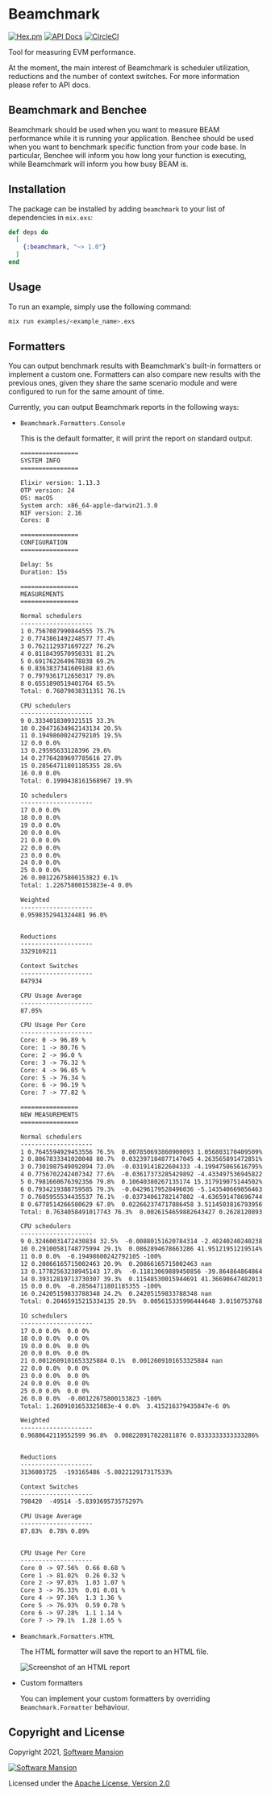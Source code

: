 # Beamchmark
[![Hex.pm](https://img.shields.io/hexpm/v/beamchmark.svg)](https://hex.pm/packages/beamchmark)
[![API Docs](https://img.shields.io/badge/api-docs-yellow.svg?style=flat)](https://hexdocs.pm/beamchmark)
[![CircleCI](https://circleci.com/gh/membraneframework/beamchmark.svg?style=svg)](https://circleci.com/gh/membraneframework/beamchmark)

Tool for measuring EVM performance.

At the moment, the main interest of Beamchmark is scheduler utilization, reductions and the number of context switches.
For more information please refer to API docs.

## Beamchmark and Benchee
Beamchmark should be used when you want to measure BEAM performance while it is running your application.
Benchee should be used when you want to benchmark specific function from your code base.
In particular, Benchee will inform you how long your function is executing, while Beamchmark will inform you
how busy BEAM is.

## Installation
The package can be installed by adding `beamchmark` to your list of dependencies in `mix.exs`:

```elixir
def deps do
  [
    {:beamchmark, "~> 1.0"}
  ]
end
```

## Usage
To run an example, simply use the following command: 

```bash
mix run examples/<example_name>.exs
```

## Formatters
You can output benchmark results with Beamchmark's built-in formatters or implement a custom one.
Formatters can also compare new results with the previous ones, given they share the same scenario module and 
were configured to run for the same amount of time.

Currently, you can output Beamchmark reports in the following ways:
* `Beamchmark.Formatters.Console`

  This is the default formatter, it will print the report on standard output.

  ```txt
  ================
  SYSTEM INFO
  ================

  Elixir version: 1.13.3
  OTP version: 24
  OS: macOS
  System arch: x86_64-apple-darwin21.3.0
  NIF version: 2.16
  Cores: 8

  ================
  CONFIGURATION
  ================

  Delay: 5s
  Duration: 15s

  ================
  MEASUREMENTS
  ================

  Normal schedulers
  --------------------
  1 0.7567087990844555 75.7%
  2 0.7743861492248577 77.4%
  3 0.7621129371697227 76.2%
  4 0.8118439570950331 81.2%
  5 0.6917622649678838 69.2%
  6 0.8363837341609188 83.6%
  7 0.7979361712650317 79.8%
  8 0.6551890519401764 65.5%
  Total: 0.76079038311351 76.1%

  CPU schedulers
  --------------------
  9 0.3334018309321515 33.3%
  10 0.20471634962143134 20.5%
  11 0.19498600242792105 19.5%
  12 0.0 0.0%
  13 0.29595633128396 29.6%
  14 0.27764289697785616 27.8%
  15 0.28564711801185355 28.6%
  16 0.0 0.0%
  Total: 0.1990438161568967 19.9%

  IO schedulers
  --------------------
  17 0.0 0.0%
  18 0.0 0.0%
  19 0.0 0.0%
  20 0.0 0.0%
  21 0.0 0.0%
  22 0.0 0.0%
  23 0.0 0.0%
  24 0.0 0.0%
  25 0.0 0.0%
  26 0.00122675800153823 0.1%
  Total: 1.22675800153823e-4 0.0%

  Weighted
  --------------------
  0.9598352941324481 96.0%


  Reductions
  --------------------
  3329169211

  Context Switches
  --------------------
  847934

  CPU Usage Average
  --------------------
  87.05%

  CPU Usage Per Core
  --------------------
  Core: 0 -> 96.89 %
  Core: 1 -> 80.76 %
  Core: 2 -> 96.0 %
  Core: 3 -> 76.32 %
  Core: 4 -> 96.05 %
  Core: 5 -> 76.34 %
  Core: 6 -> 96.19 %
  Core: 7 -> 77.82 %

  ================
  NEW MEASUREMENTS
  ================

  Normal schedulers
  --------------------
  1 0.7645594929453556 76.5%  0.007850693860900093 1.056803170409509%
  2 0.8067833341020048 80.7%  0.032397184877147045 4.263565891472851%
  3 0.7301987549092894 73.0%  -0.0319141822604333 -4.199475065616795%
  4 0.7756702242407342 77.6%  -0.03617373285429892 -4.433497536945822%
  5 0.7981660676392356 79.8%  0.10640380267135174 15.317919075144502%
  6 0.7934219388759585 79.3%  -0.04296179528496036 -5.143540669856463%
  7 0.7605955534435537 76.1%  -0.03734061782147802 -4.636591478696744%
  8 0.6778514266580629 67.8%  0.022662374717886458 3.5114503816793956%
  Total: 0.7634058491017743 76.3%  0.0026154659882643427 0.26281208935611744%

  CPU schedulers
  --------------------
  9 0.32460031472430834 32.5%  -0.00880151620784314 -2.4024024024023873%
  10 0.29100581748775994 29.1%  0.0862894678663286 41.95121951219514%
  11 0.0 0.0%  -0.19498600242792105 -100%
  12 0.20866165715002463 20.9%  0.20866165715002463 nan
  13 0.17782563238945143 17.8%  -0.11813069889450856 -39.86486486486487%
  14 0.39312819713730307 39.3%  0.11548530015944691 41.36690647482013%
  15 0.0 0.0%  -0.28564711801185355 -100%
  16 0.24205159833788348 24.2%  0.24205159833788348 nan
  Total: 0.20465915215334135 20.5%  0.005615335996444648 3.0150753768844396%

  IO schedulers
  --------------------
  17 0.0 0.0%  0.0 0%
  18 0.0 0.0%  0.0 0%
  19 0.0 0.0%  0.0 0%
  20 0.0 0.0%  0.0 0%
  21 0.0012609101653325884 0.1%  0.0012609101653325884 nan
  22 0.0 0.0%  0.0 0%
  23 0.0 0.0%  0.0 0%
  24 0.0 0.0%  0.0 0%
  25 0.0 0.0%  0.0 0%
  26 0.0 0.0%  -0.00122675800153823 -100%
  Total: 1.2609101653325883e-4 0.0%  3.415216379435847e-6 0%

  Weighted
  --------------------
  0.9680642119552599 96.8%  0.008228917822811876 0.8333333333333286%


  Reductions
  --------------------
  3136003725  -193165486 -5.802212917317533%

  Context Switches
  --------------------
  798420  -49514 -5.839369573575297%

  CPU Usage Average
  --------------------
  87.83%  0.78% 0.89%


  CPU Usage Per Core
  --------------------
  Core 0 -> 97.56%  0.66 0.68 %
  Core 1 -> 81.02%  0.26 0.32 %
  Core 2 -> 97.03%  1.03 1.07 %
  Core 3 -> 76.33%  0.01 0.01 %
  Core 4 -> 97.36%  1.3 1.36 %
  Core 5 -> 76.93%  0.59 0.78 %
  Core 6 -> 97.28%  1.1 1.14 %
  Core 7 -> 79.1%  1.28 1.65 %
  ```

* `Beamchmark.Formatters.HTML`

  The HTML formatter will save the report to an HTML file.
  
  ![Screenshot of an HTML report](https://user-images.githubusercontent.com/57190429/158657340-16401feb-ff26-4090-a6fd-b8f99ce53ead.png)

* Custom formatters

  You can implement your custom formatters by overriding `Beamchmark.Formatter` behaviour.

## Copyright and License
Copyright 2021, [Software Mansion](https://swmansion.com/?utm_source=git&utm_medium=readme&utm_campaign=beamchmark)

[![Software Mansion](https://logo.swmansion.com/logo?color=white&variant=desktop&width=200&tag=membrane-github)](https://swmansion.com/?utm_source=git&utm_medium=readme&utm_campaign=beamchmark)

Licensed under the [Apache License, Version 2.0](LICENSE)
